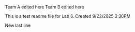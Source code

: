 Team A edited here
Team B edited here

This is a test readme file for Lab 6.
Created 9/22/2025 2:30PM

New last line
